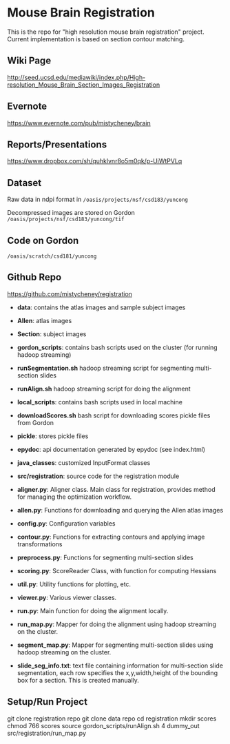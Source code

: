 Mouse Brain Registration
============
This is the repo for "high resolution mouse brain registration" project.
Current implementation is based on section contour matching.

Wiki Page
--------
http://seed.ucsd.edu/mediawiki/index.php/High-resolution_Mouse_Brain_Section_Images_Registration

Evernote
--------
https://www.evernote.com/pub/mistycheney/brain

Reports/Presentations
----------------------
https://www.dropbox.com/sh/quhklvnr8o5m0qk/p-UiWtPVLq

Dataset
--------
Raw data in ndpi format in `/oasis/projects/nsf/csd183/yuncong`

Decompressed images are stored on Gordon `/oasis/projects/nsf/csd183/yuncong/tif`

Code on Gordon
--------
`/oasis/scratch/csd181/yuncong`

Github Repo
-----------
https://github.com/mistycheney/registration

* **data**:           contains the atlas images and sample subject images
 * **Allen**:         atlas images
 * **Section**:       subject images
* **gordon_scripts**: contains bash scripts used on the cluster (for running hadoop streaming)
 * **runSegmentation.sh** hadoop streaming script for segmenting multi-section slides
 * **runAlign.sh**        hadoop streaming script for doing the alignment
* **local_scripts**:  contains bash scripts used in local machine
 * **downloadScores.sh**  bash script for downloading scores pickle files from Gordon
* **pickle**:         stores pickle files
* **epydoc**:         api documentation generated by epydoc (see index.html)
* **java_classes**:   customized InputFormat classes
* **src/registration**: source code for the registration module
 * **aligner.py**:    Aligner class. Main class for registration, provides method for managing the optimization workflow.
 * **allen.py**:      Functions for downloading and querying the Allen atlas images
 * **config.py**:     Configuration variables
 * **contour.py**:    Functions for extracting contours and applying image transformations
 * **preprocess.py**: Functions for segmenting multi-section slides
 * **scoring.py**:    ScoreReader Class, with function for computing Hessians
 * **util.py**:       Utility functions for plotting, etc.
 * **viewer.py**:     Various viewer classes.
 * **run.py**:     	  Main function for doing the alignment locally.
 * **run_map.py**:    Mapper for doing the alignment using hadoop streaming on the cluster.
 * **segment_map.py**:    Mapper for segmenting multi-section slides using hadoop streaming on the cluster.

* **slide_seg_info.txt**: text file containing information for multi-section slide segmentation, each row specifies the x,y,width,height of the bounding box for a section. This is created manually.

Setup/Run Project
-------------
  git clone registration repo
  git clone data repo
  cd registration
  mkdir scores
  chmod 766 scores
  source gordon_scripts/runAlign.sh 4 dummy_out src/registration/run_map.py
